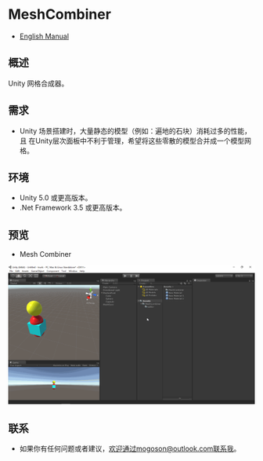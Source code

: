 ﻿# MeshCombiner
- [English Manual](./README.md)

## 概述
Unity 网格合成器。

## 需求
- Unity 场景搭建时，大量静态的模型（例如：遍地的石块）消耗过多的性能，且
  在Unity层次面板中不利于管理，希望将这些零散的模型合并成一个模型网格。

## 环境
- Unity 5.0 或更高版本。
- .Net Framework 3.5 或更高版本。

## 预览
- Mesh Combiner

![Mesh Combiner](./Attachment/README_Image/MeshCombiner.gif)

## 联系
- 如果你有任何问题或者建议，欢迎通过mogoson@outlook.com联系我。